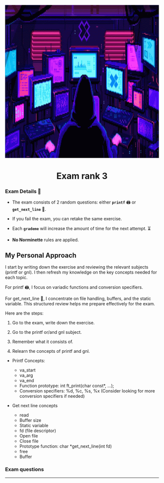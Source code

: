 
<img src="../../Wallpaper/pixels-neon.gif" alt="pixels neon" width="1000" height="500">


<div align="center">
  <h1>Exam rank 3</h1>
</div>



### Exam Details 🧐

- The exam consists of 2 random questions: either **`printf`** 🖨️ or **`get_next_line`** 📝.

- If you fail the exam, you can retake the same exercise. 

- Each **`grademe`** will increase the amount of time for the next attempt. ⏳

- **No Norminette** rules are applied.


## My Personal Approach

I start by writing down the exercise and reviewing the relevant subjects (printf or gnl). I then refresh my knowledge on the key concepts needed for each topic. 

For printf 🖨️, I focus on variadic functions and conversion specifiers. 


For get_next_line 📝, I concentrate on file handling, buffers, and the static variable. This structured review helps me prepare effectively for the exam.

Here are the steps: 

1. Go to the exam, write down the exercise.

2. Go to the printf or/and gnl subject.

3. Remember what it consists of.

4. Relearn the concepts of printf and gnl.

  - Printf Concepts:
    - va_start
    - va_arg
    - va_end
    - Function prototype: int ft_print(char const*, ...);
    - Conversion specifiers: %d, %c, %s, %x (Consider looking for more conversion specifiers if needed)

  - Get next line concepts
    - read
    - Buffer size
    - Static variable
    - fd (file descriptor)
    - Open file
    - Close file
    - Prototype function: char *get_next_line(int fd)
    - free
    - Buffer

### Exam questions







---
